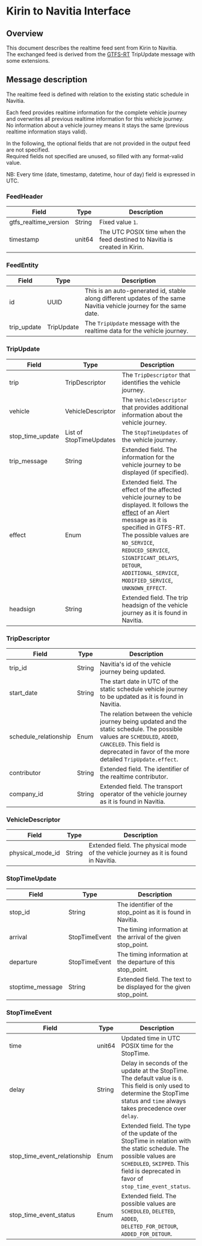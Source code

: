 # Kirin to Navitia Interface
## Overview
This document describes the realtime feed sent from Kirin to Navitia.  
The exchanged feed is derived from the [GTFS-RT](https://gtfs.org/reference/realtime/v2/) TripUpdate message with some extensions.

## Message description
The realtime feed is defined with relation to the existing static schedule in Navitia.

Each feed provides realtime information for the complete vehicle journey and
overwrites all previous realtime information for this vehicle journey.  
No information about a vehicle journey means it stays the same (previous realtime information stays valid).

In the following, the optional fields that are not provided in the output feed are not specified.  
Required fields not specified are unused, so filled with any format-valid value.

NB: Every time (date, timestamp, datetime, hour of day) field is expressed in UTC.

### FeedHeader
Field | Type | Description
--- | --- | ---
gtfs_realtime_version | String | Fixed value `1`.
timestamp | unit64 | The UTC POSIX time when the feed destined to Navitia is created in Kirin.

### FeedEntity
Field | Type | Description
--- | --- | ---
id | UUID | This is an auto-generated id, stable along different updates of the same Navitia vehicle journey for the same date.
trip_update | TripUpdate | The `TripUpdate` message with the realtime data for the vehicle journey.

### TripUpdate
Field | Type | Description
--- | --- | ---
trip | TripDescriptor | The `TripDescriptor` that identifies the vehicle journey.
vehicle | VehicleDescriptor | The `VehicleDescriptor` that provides additional information about the vehicle journey.
stop_time_update | List of StopTimeUpdates | The `StopTimeUpdates` of the vehicle journey.
trip_message | String | Extended field. The information for the vehicle journey to be displayed (if specified).
effect | Enum | Extended field. The effect of the affected vehicle journey to be displayed. It follows the [effect](https://gtfs.org/reference/realtime/v2/#enum-effect) of an Alert message as it is specified in GTFS-RT. The possible values are `NO_SERVICE`, `REDUCED_SERVICE`, `SIGNIFICANT_DELAYS`, `DETOUR`, `ADDITIONAL_SERVICE`, `MODIFIED_SERVICE`, `UNKNOWN_EFFECT`.
headsign | String | Extended field. The trip headsign of the vehicle journey as it is found in Navitia.

### TripDescriptor
Field | Type | Description
--- | --- | ---
trip_id | String | Navitia's id of the vehicle journey being updated.
start_date | String | The start date in UTC of the static schedule vehicle journey to be updated as it is found in Navitia.
schedule_relationship | Enum | The relation between the vehicle journey being updated and the static schedule. The possible values are `SCHEDULED`, `ADDED`, `CANCELED`. This field is deprecated in favor of the more detailed `TripUpdate.effect`.
contributor | String | Extended field. The identifier of the realtime contributor.
company_id | String | Extended field. The transport operator of the vehicle journey as it is found in Navitia.

### VehicleDescriptor
Field | Type | Description
--- | --- | ---
physical_mode_id | String | Extended field. The physical mode of the vehicle journey as it is found in Navitia.

### StopTimeUpdate
Field | Type | Description
--- | --- | ---
stop_id | String | The identifier of the stop_point as it is found in Navitia.
arrival | StopTimeEvent | The timing information at the arrival of the given stop_point.
departure | StopTimeEvent | The timing information at the departure of this stop_point.
stoptime_message | String | Extended field. The text to be displayed for the given stop_point.

### StopTimeEvent
Field | Type | Description
--- | --- | ---
time | unit64 | Updated time in UTC POSIX time for the StopTime.
delay | String | Delay in seconds of the update at the StopTime. The default value is `0`. This field is only used to determine the StopTime status and `time` always takes precedence over `delay`.
stop_time_event_relationship | Enum | Extended field. The type of the update of the StopTime in relation with the static schedule. The possible values are `SCHEDULED`, `SKIPPED`. This field is deprecated in favor of `stop_time_event_status`.
stop_time_event_status | Enum | Extended field. The possible values are `SCHEDULED`, `DELETED`, `ADDED`, `DELETED_FOR_DETOUR`, `ADDED_FOR_DETOUR`.

